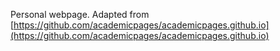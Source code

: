 Personal webpage.
Adapted from [https://github.com/academicpages/academicpages.github.io](https://github.com/academicpages/academicpages.github.io)
